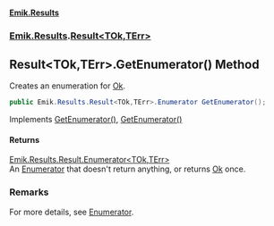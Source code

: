 #### [Emik.Results](index.md 'index')
### [Emik.Results](Emik.Results.md 'Emik.Results').[Result&lt;TOk,TErr&gt;](Result_TOk,TErr_.md 'Emik.Results.Result<TOk,TErr>')

## Result<TOk,TErr>.GetEnumerator() Method

Creates an enumeration for [Ok](Result_TOk,TErr_.Ok().md 'Emik.Results.Result<TOk,TErr>.Ok').

```csharp
public Emik.Results.Result<TOk,TErr>.Enumerator GetEnumerator();
```

Implements [GetEnumerator()](https://docs.microsoft.com/en-us/dotnet/api/System.Collections.Generic.IEnumerable-1.GetEnumerator 'System.Collections.Generic.IEnumerable`1.GetEnumerator'), [GetEnumerator()](https://docs.microsoft.com/en-us/dotnet/api/System.Collections.IEnumerable.GetEnumerator 'System.Collections.IEnumerable.GetEnumerator')

#### Returns
[Emik.Results.Result.Enumerator&lt;](Enumerator.md 'Emik.Results.Result<TOk,TErr>.Enumerator')[TOk](Result_TOk,TErr_.md#Emik.Results.Result_TOk,TErr_.TOk 'Emik.Results.Result<TOk,TErr>.TOk')[,](Enumerator.md 'Emik.Results.Result<TOk,TErr>.Enumerator')[TErr](Result_TOk,TErr_.md#Emik.Results.Result_TOk,TErr_.TErr 'Emik.Results.Result<TOk,TErr>.TErr')[&gt;](Enumerator.md 'Emik.Results.Result<TOk,TErr>.Enumerator')  
An [Enumerator](Enumerator.md 'Emik.Results.Result<TOk,TErr>.Enumerator') that doesn't return anything, or returns [Ok](Result_TOk,TErr_.Ok().md 'Emik.Results.Result<TOk,TErr>.Ok') once.

### Remarks
  
For more details, see [Enumerator](Enumerator.md 'Emik.Results.Result<TOk,TErr>.Enumerator').